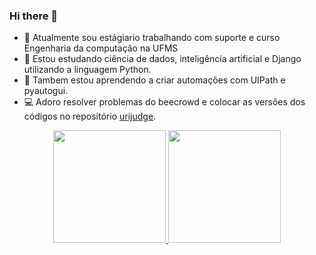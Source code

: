 ### Hi there 👋

- 🔭 Atualmente sou estágiario trabalhando com suporte e curso Engenharia da computação na UFMS 
- 🌱 Estou estudando ciência de dados, inteligência artificial e Django utilizando a linguagem Python.
- 🎯 Tambem estou aprendendo a criar automações com UIPath e pyautogui.
- :computer: Adoro resolver problemas do beecrowd e colocar as versões dos códigos no repositório <a href="https://github.com/VictorRamires/urijudge">urijudge</a>.

<div align="center">
  <a href="https://github.com/victorramires">
  <img height="180em" src="https://github-readme-stats.vercel.app/api?username=victorramires&show_icons=true&theme=dracula&include_all_commits=true&count_private=true"/>
  <img height="180em" src="https://github-readme-stats.vercel.app/api/top-langs/?username=victorramires&layout=compact&langs_count=7&theme=dracula"/>
</div>

